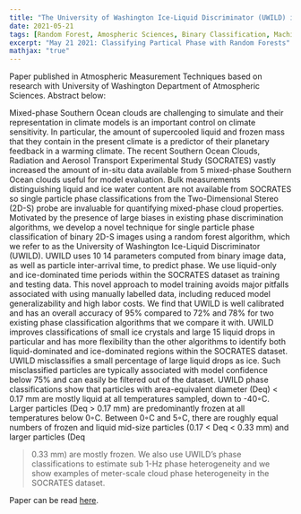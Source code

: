 ```yaml
---
title: "The University of Washington Ice-Liquid Discriminator (UWILD) improves single particle phase classifications of hydrometeors within Southern Ocean clouds using machine learning"
date: 2021-05-21
tags: [Random Forest, Amospheric Sciences, Binary Classification, Machine Learning]
excerpt: "May 21 2021: Classifying Partical Phase with Random Forests"
mathjax: "true"
---
```

<p>
Paper published in Atmospheric Measurement Techniques based on research with University of Washington Department of Atmospheric Sciences.
Abstract below:

Mixed-phase Southern Ocean clouds are challenging to simulate and their representation in climate models is an
important control on climate sensitivity. In particular, the amount of supercooled liquid and frozen mass that they contain
in the present climate is a predictor of their planetary feedback in a warming climate. The recent Southern Ocean Clouds,
Radiation and Aerosol Transport Experimental Study (SOCRATES) vastly increased the amount of in-situ data available from
5 mixed-phase Southern Ocean clouds useful for model evaluation. Bulk measurements distinguishing liquid and ice water
content are not available from SOCRATES so single particle phase classifications from the Two-Dimensional Stereo (2D-S)
probe are invaluable for quantifying mixed-phase cloud properties. Motivated by the presence of large biases in existing phase
discrimination algorithms, we develop a novel technique for single particle phase classification of binary 2D-S images using a
random forest algorithm, which we refer to as the University of Washington Ice-Liquid Discriminator (UWILD). UWILD uses
10 14 parameters computed from binary image data, as well as particle inter-arrival time, to predict phase. We use liquid-only
and ice-dominated time periods within the SOCRATES dataset as training and testing data. This novel approach to model
training avoids major pitfalls associated with using manually labelled data, including reduced model generalizability and high
labor costs. We find that UWILD is well calibrated and has an overall accuracy of 95% compared to 72% and 78% for two
existing phase classification algorithms that we compare it with. UWILD improves classifications of small ice crystals and large
15 liquid drops in particular and has more flexibility than the other algorithms to identify both liquid-dominated and ice-dominated
regions within the SOCRATES dataset. UWILD misclassifies a small percentage of large liquid drops as ice. Such misclassified
particles are typically associated with model confidence below 75% and can easily be filtered out of the dataset. UWILD phase
classifications show that particles with area-equivalent diameter (Deq) < 0.17 mm are mostly liquid at all temperatures sampled,
down to -40◦C. Larger particles (Deq > 0.17 mm) are predominantly frozen at all temperatures below 0◦C. Between 0◦C and
5◦C, there are roughly equal numbers of frozen and liquid mid-size particles (0.17 < Deq < 0.33 mm) and larger particles (Deq
> 0.33 mm) are mostly frozen. We also use UWILD’s phase classifications to estimate sub 1-Hz phase heterogeneity and we
show examples of meter-scale cloud phase heterogeneity in the SOCRATES dataset.


Paper can be read <a href="https://amt.copernicus.org/preprints/amt-2021-123/amt-2021-123.pdf">here</a>.</p>
    </embed>
</object>

